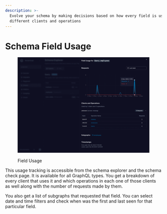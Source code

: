 ```yaml
---
description: >-
  Evolve your schema by making decisions based on how every field is used by
  different clients and operations
---
```


# Schema Field Usage

<figure><img src="../../.gitbook/assets/fiedl-usage.png" alt=""><figcaption><p>Field Usage</p></figcaption></figure>

This usage tracking is accessible from the schema explorer and the schema check page. It is available for all GraphQL types. You get a breakdown of every client that uses it and which operations in each one of those clients as well along with the number of requests made by them.

You also get a list of subgraphs that requested that field. You can select date and time filters and check when was the first and last seen for that particular field.

